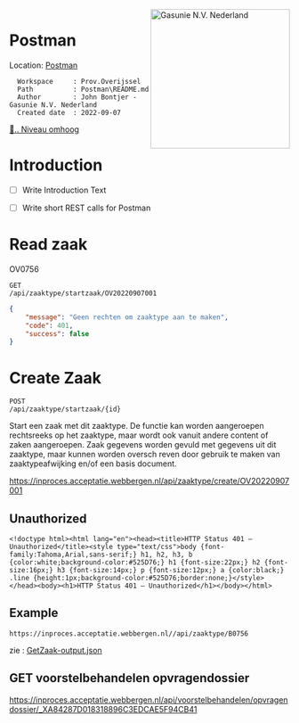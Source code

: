 <img src="https://www.gasunie.nl/uploads/fckconnector/56f3045d-93d5-5039-8d2f-bb509177eddb/3279663790/attachment.svg" alt="Gasunie N.V. Nederland" width="250" style="float: right;display: block;"/>
<a name="top"></a>

<!-- omit in toc -->
# Postman

Location: [Postman]

[Postman]: ./README.md
<!-- Markdown Header -->
      Workspace     : Prov.Overijssel
      Path          : Postman\README.md
      Author        : John Bontjer - Gasunie N.V. Nederland
      Created date  : 2022-09-07 


[📁.. Niveau omhoog](../README.md)

<!-- omit in toc -->
# Introduction
 - [ ] Write Introduction Text
 - [ ] Write short REST calls for Postman


# Read zaak

OV0756

```
GET
​/api​/zaaktype​/startzaak​/OV20220907001
```

```json
{
    "message": "Geen rechten om zaaktype aan te maken",
    "code": 401,
    "success": false
}
```

# Create Zaak

```
POST
​/api​/zaaktype​/startzaak​/{id}
```

Start een zaak met dit zaaktype. De functie kan worden aangeroepen rechtsreeks op het zaaktype, maar wordt ook vanuit andere content of zaken aangeroepen. Zaak gegevens worden gevuld met gegevens uit dit zaaktype, maar kunnen worden oversch reven door gebruik te maken van zaaktypeafwijking en/of een basis document.



https://inproces.acceptatie.webbergen.nl/api/zaaktype/create/OV20220907001 

## Unauthorized

```
<!doctype html><html lang="en"><head><title>HTTP Status 401 – Unauthorized</title><style type="text/css">body {font-family:Tahoma,Arial,sans-serif;} h1, h2, h3, b {color:white;background-color:#525D76;} h1 {font-size:22px;} h2 {font-size:16px;} h3 {font-size:14px;} p {font-size:12px;} a {color:black;} .line {height:1px;background-color:#525D76;border:none;}</style></head><body><h1>HTTP Status 401 – Unauthorized</h1></body></html>
```


## Example

```
https://inproces.acceptatie.webbergen.nl//api/zaaktype/B0756
```

zie : [GetZaak-output.json](.\Get-Zaak-output.json)

## GET voorstelbehandelen opvragendossier

https://inproces.acceptatie.webbergen.nl/api/voorstelbehandelen/opvragendossier/_XA84287D018318896C3EDCAE5F94CB41